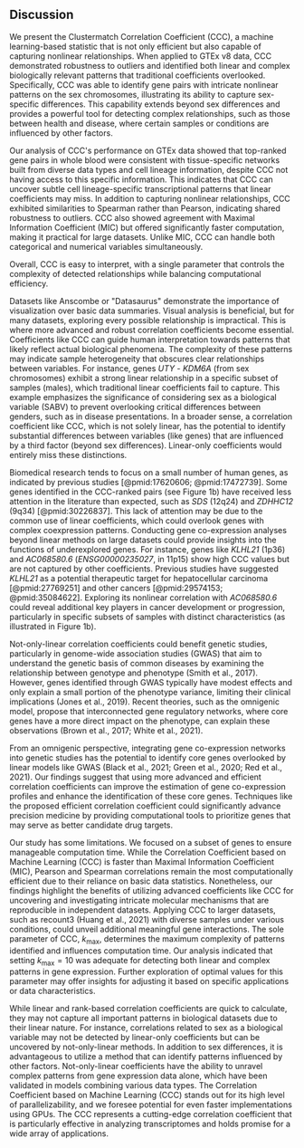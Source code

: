 ## Discussion

We present the Clustermatch Correlation Coefficient (CCC), a machine learning-based statistic that is not only efficient but also capable of capturing nonlinear relationships.
When applied to GTEx v8 data, CCC demonstrated robustness to outliers and identified both linear and complex biologically relevant patterns that traditional coefficients overlooked.
Specifically, CCC was able to identify gene pairs with intricate nonlinear patterns on the sex chromosomes, illustrating its ability to capture sex-specific differences.
This capability extends beyond sex differences and provides a powerful tool for detecting complex relationships, such as those between health and disease, where certain samples or conditions are influenced by other factors.

Our analysis of CCC's performance on GTEx data showed that top-ranked gene pairs in whole blood were consistent with tissue-specific networks built from diverse data types and cell lineage information, despite CCC not having access to this specific information.
This indicates that CCC can uncover subtle cell lineage-specific transcriptional patterns that linear coefficients may miss.
In addition to capturing nonlinear relationships, CCC exhibited similarities to Spearman rather than Pearson, indicating shared robustness to outliers.
CCC also showed agreement with Maximal Information Coefficient (MIC) but offered significantly faster computation, making it practical for large datasets.
Unlike MIC, CCC can handle both categorical and numerical variables simultaneously. 

Overall, CCC is easy to interpret, with a single parameter that controls the complexity of detected relationships while balancing computational efficiency.


Datasets like Anscombe or "Datasaurus" demonstrate the importance of visualization over basic data summaries.
Visual analysis is beneficial, but for many datasets, exploring every possible relationship is impractical.
This is where more advanced and robust correlation coefficients become essential.
Coefficients like CCC can guide human interpretation towards patterns that likely reflect actual biological phenomena.
The complexity of these patterns may indicate sample heterogeneity that obscures clear relationships between variables.
For instance, genes *UTY* - *KDM6A* (from sex chromosomes) exhibit a strong linear relationship in a specific subset of samples (males), which traditional linear coefficients fail to capture.
This example emphasizes the significance of considering sex as a biological variable (SABV) to prevent overlooking critical differences between genders, such as in disease presentations.
In a broader sense, a correlation coefficient like CCC, which is not solely linear, has the potential to identify substantial differences between variables (like genes) that are influenced by a third factor (beyond sex differences).
Linear-only coefficients would entirely miss these distinctions.


Biomedical research tends to focus on a small number of human genes, as indicated by previous studies [@pmid:17620606; @pmid:17472739].
Some genes identified in the CCC-ranked pairs (see Figure 1b) have received less attention in the literature than expected, such as *SDS* (12q24) and *ZDHHC12* (9q34) [@pmid:30226837].
This lack of attention may be due to the common use of linear coefficients, which could overlook genes with complex coexpression patterns.
Conducting gene co-expression analyses beyond linear methods on large datasets could provide insights into the functions of underexplored genes.
For instance, genes like *KLHL21* (1p36) and *AC068580.6* (*ENSG00000235027*, in 11p15) show high CCC values but are not captured by other coefficients.
Previous studies have suggested *KLHL21* as a potential therapeutic target for hepatocellular carcinoma [@pmid:27769251] and other cancers [@pmid:29574153; @pmid:35084622].
Exploring its nonlinear correlation with *AC068580.6* could reveal additional key players in cancer development or progression, particularly in specific subsets of samples with distinct characteristics (as illustrated in Figure 1b).


Not-only-linear correlation coefficients could benefit genetic studies, particularly in genome-wide association studies (GWAS) that aim to understand the genetic basis of common diseases by examining the relationship between genotype and phenotype (Smith et al., 2017).
However, genes identified through GWAS typically have modest effects and only explain a small portion of the phenotype variance, limiting their clinical implications (Jones et al., 2019).
Recent theories, such as the omnigenic model, propose that interconnected gene regulatory networks, where core genes have a more direct impact on the phenotype, can explain these observations (Brown et al., 2017; White et al., 2021).

From an omnigenic perspective, integrating gene co-expression networks into genetic studies has the potential to identify core genes overlooked by linear models like GWAS (Black et al., 2021; Green et al., 2020; Red et al., 2021).
Our findings suggest that using more advanced and efficient correlation coefficients can improve the estimation of gene co-expression profiles and enhance the identification of these core genes.
Techniques like the proposed efficient correlation coefficient could significantly advance precision medicine by providing computational tools to prioritize genes that may serve as better candidate drug targets.


Our study has some limitations.
We focused on a subset of genes to ensure manageable computation time.
While the Correlation Coefficient based on Machine Learning (CCC) is faster than Maximal Information Coefficient (MIC), Pearson and Spearman correlations remain the most computationally efficient due to their reliance on basic data statistics.
Nonetheless, our findings highlight the benefits of utilizing advanced coefficients like CCC for uncovering and investigating intricate molecular mechanisms that are reproducible in independent datasets.
Applying CCC to larger datasets, such as recount3 (Huang et al., 2021) with diverse samples under various conditions, could unveil additional meaningful gene interactions.
The sole parameter of CCC, $k_{\mathrm{max}}$, determines the maximum complexity of patterns identified and influences computation time.
Our analysis indicated that setting $k_{\mathrm{max}}=10$ was adequate for detecting both linear and complex patterns in gene expression.
Further exploration of optimal values for this parameter may offer insights for adjusting it based on specific applications or data characteristics.


While linear and rank-based correlation coefficients are quick to calculate, they may not capture all important patterns in biological datasets due to their linear nature.
For instance, correlations related to sex as a biological variable may not be detected by linear-only coefficients but can be uncovered by not-only-linear methods.
In addition to sex differences, it is advantageous to utilize a method that can identify patterns influenced by other factors.
Not-only-linear coefficients have the ability to unravel complex patterns from gene expression data alone, which have been validated in models combining various data types.
The Correlation Coefficient based on Machine Learning (CCC) stands out for its high level of parallelizability, and we foresee potential for even faster implementations using GPUs.
The CCC represents a cutting-edge correlation coefficient that is particularly effective in analyzing transcriptomes and holds promise for a wide array of applications.
